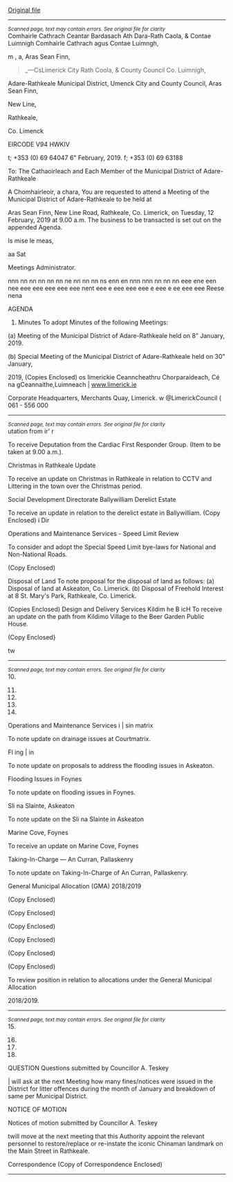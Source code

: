 [Original file](https://www.limerick.ie/sites/default/files/media/documents/2019-02/00%20Agenda%2012th%20February%2C%202019_0.pdf)

---
*<small>Scanned page, text may contain errors. See original file for clarity</small>*  
Comhairle Cathrach Ceantar Bardasach Ath Dara-Rath Caola,
& Contae Luimnigh Comhairle Cathrach agus Contae Luimngh,

m , a, Aras Sean Finn,

> _—CsLimerick City Rath Coola,
& County Council Co. Luimnigh,

Adare-Rathkeale Municipal District,
Umenck City and County Council,
Aras Sean Finn,

New Line,

Rathkeale,

Co. Limenck

EIRCODE V94 HWKIV

t; +353 (0) 69 64047
6" February, 2019. f; +353 (0) 69 63188

To: The Cathaoirleach and Each Member of the Municipal District of Adare-
Rathkeale

A Chomhairleoir, a chara,
You are requested to attend a Meeting of the Municipal District of Adare-Rathkeale to be held at

Aras Sean Finn, New Line Road, Rathkeale, Co. Limerick, on Tuesday, 12 February, 2019 at 9.00
a.m. The business to be transacted is set out on the appended Agenda.

Is mise le meas,

aa Sat

Meetings Administrator.

nnn nn nn nn nn nn ne nn nn nn ns enn en nnn nnn nn nn nn eee ene een nee eee eee eee eee eee nent eee e eee eee eee e eee e ee eee eee Reese nena

AGENDA

1. Minutes
To adopt Minutes of the following Meetings:

(a) Meeting of the Municipal District of Adare-Rathkeale held on 8” January, 2019.

(b) Special Meeting of the Municipal District of Adare-Rathkeale held on 30" January,

2019,
(Copies Enclosed)
os limerickie
Ceanncheathru Chorparaideach, Cé na gCeannaithe,Luimneach | www.limerick.ie

Corporate Headquarters, Merchants Quay, Limerick. w @LimerickCouncil
( 061 - 556 000


---
*<small>Scanned page, text may contain errors. See original file for clarity</small>*  
utation from ir’ r

To receive Deputation from the Cardiac First Responder Group. (Item to be taken at 9.00
a.m.).

Christmas in Rathkeale Update

To receive an update on Christmas in Rathkeale in relation to CCTV and Littering in the
town over the Christmas period.

Social Development Directorate
Ballywilliam Derelict Estate

To receive an update in relation to the derelict estate in Ballywilliam.
(Copy Enclosed)
i Dir

Operations and Maintenance Services - Speed Limit Review

To consider and adopt the Special Speed Limit bye-laws for National and Non-National
Roads.

(Copy Enclosed)

Disposal of Land
To note proposal for the disposal of land as follows:
(a) Disposal of land at Askeaton, Co. Limerick.
(b) Disposal of Freehold Interest at 8 St. Mary's Park, Rathkeale, Co. Limerick.

(Copies Enclosed)
Design and Delivery Services
Kildim he B icH
To receive an update on the path from Kildimo Village to the Beer Garden Public House.

(Copy Enclosed}

tw


---
*<small>Scanned page, text may contain errors. See original file for clarity</small>*  
10.

11.

12.

13.

14.

Operations and Maintenance Services
i | sin matrix

To note update on drainage issues at Courtmatrix.

Fl ing | in

To note update on proposals to address the flooding issues in Askeaton.

Flooding Issues in Foynes

To note update on flooding issues in Foynes.

Sli na Slainte, Askeaton

To note update on the Sli na Slainte in Askeaton

Marine Cove, Foynes

To receive an update on Marine Cove, Foynes

Taking-In-Charge — An Curran, Pallaskenry

To note update on Taking-In-Charge of An Curran, Pallaskenry.

General Municipal Allocation (GMA) 2018/2019

(Copy Enclosed)

(Copy Enclosed)

(Copy Enclosed)

(Copy Enclosed)

(Copy Enclosed)

(Copy Enclosed)

To review position in relation to allocations under the General Municipal Allocation

2018/2019.


---
*<small>Scanned page, text may contain errors. See original file for clarity</small>*  
15.

16.

17.

18.

QUESTION
Questions submitted by Councillor A. Teskey

| will ask at the next Meeting how many fines/notices were issued in the District for litter
offences during the month of January and breakdown of same per Municipal District.

NOTICE OF MOTION

Notices of motion submitted by Councillor A. Teskey

twill move at the next meeting that this Authority appoint the relevant personnel to
restore/replace or re-instate the iconic Chinaman landmark on the Main Street in
Rathkeale.

Correspondence
(Copy of Correspondence Enclosed)


---
